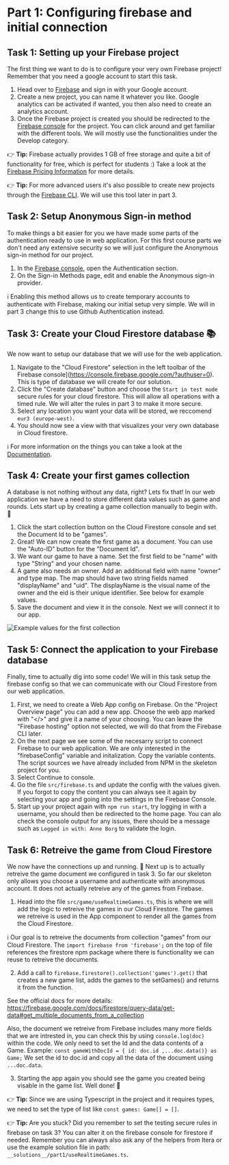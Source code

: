 # Part 1: Configuring firebase and initial connection

## Task 1: Setting up your Firebase project
The first thing we want to do is to configure your very own Firebase project! Remember that you need a google account to start this task. 

1. Head over to [Firebase](https://firebase.google.com/) and sign in with your Google account.
2. Create a new project, you can name it whatever you like. Google analytics can be activated if wanted, you then also need to create an analytics account. 
3. Once the Firebase project is created you should be redirected to the [Firebase console](https://console.firebase.google.com/?authuser=0) for the project. You can click around and get familiar with the different tools. We will mostly use the functionalities under the Develop category. 

👉 **Tip:** Firebase actually provides 1 GB of free storage and quite a bit of functionality for free, which is perfect for students :) Take a look at the [Firebase Pricing Information](https://firebase.google.com/pricing/) for more details.

👉 **Tip:** For more advanced users it's also possible to create new projects through the [Firebase CLI](https://firebase.google.com/docs/cli). We will use this tool later in part 3. 

## Task 2: Setup Anonymous Sign-in method
To make things a bit easier for you we have made some parts of the authentication ready to use in web application. For this first course parts we don't need any extensive security so we will just configure the Anonymous sign-in method for our project.

1. In the [Firebase console](https://console.firebase.google.com/?authuser=0), open the Authentication section.
2. On the Sign-in Methods page, edit and enable the Anonymous sign-in provider.

ℹ️  Enabling this method allows us to create temporary accounts to authenticate with Firebase, making our initial setup very simple. We will in part 3 change this to use Github Authentication instead. 

## Task 3: Create your Cloud Firestore database 📚
We now want to setup our database that we will use for the web application.

1. Navigate to the "Cloud Firestore" selection in the left toolbar of the Firebase console](https://console.firebase.google.com/?authuser=0). This is type of database we will create for our solution.
2. Click the "Create database" button and choose the `Start in test mode` secure rules for your cloud firestore. This will allow all operations with a timed rule. We will alter the rules in part 3 to make it more secure.
3. Select any location you want your data will be stored, we reccomend `eur3 (europe-west)`. 
3. You should now see a view with that visualizes your very own database in Cloud firestore. 

ℹ️  For more information on the things you can take a look at the [Documentation](https://firebase.google.com/docs/firestore/using-console).

## Task 4: Create your first games collection
A database is not nothing without any data, right? Lets fix that! In our web application we have a need to store different data values such as game and rounds. Lets start up by creating a game collection manually to begin with. 📔

1. Click the start collection button on the Cloud Firestore console and set the Document Id to be "games".
2. Great! We can now create the first game as a document. You can use the "Auto-ID" button for the "Document Id". 
3. We want our game to have a name. Set the first field to be "name" with type "String" and your chosen name. 
4. A game also needs an owner. Add an additional field with name "owner" and type map. The map should have two string fields named "displayName" and "uid". The displayName is the visual name of the owner and the eid is their unique identifier. See below for example values.
5. Save the document and view it in the console. Next we will connect it to our app. 

![Example values for the first collection](https://i.ibb.co/P9w3vxn/Screenshot-2020-10-09-at-13-35-22.png)

## Task 5: Connect the application to your Firebase database
Finally, time to actually dig into some code! We will in this task setup the firebase config so that we can communicate with our Cloud Firestore from our web application.

1. First, we need to create a Web App config on Firebase. On the "Project Overview page" you can add a new app. Choose the web app marked with "</>" and give it a name of your choosing. You can leave the "Firebase hosting" option not selected, we will do that from the Firebase CLI later. 
2. On the next page we see some of the necesarry script to connect Firebase to our web application. We are only interested in the "firebaseConfig" variable and initalization. Copy the variable contents. The script sources we have already included from NPM in the skeleton project for you. 
4. Select Continue to console. 
5. Go the file `src/firebase.ts` and update the config with the values given. If you forgot to copy the content you can always see it again by selecting your app and going into the settings in the Firebase Console. 
6. Start up your project again with `npm run start`, try logging in with a username, you should then be redirected to the home page. You can alo check the console output for any issues, there should be a message such as `Logged in with: Anne Borg` to validate the login.


## Task 6: Retreive the game from Cloud Firestore
We now have the connections up and running. 👊  Next up is to actually retreive the game document we configured in task 3. So far our skeleton only allows you choose a username and authenticate with anonymous account. It does not actually retreive any of the games from Firebase.

1. Head into the file `src/game/useRealtimeGames.ts`, this is where we will add the logic to retreive the games in our Cloud Firestore. The games we retreive is used in the App component to render all the games from the Cloud Firestore. 

ℹ️ Our goal is to retreive the documents from collection "games" from our Cloud Firestore. The `import firebase from 'firebase';` on the top of file references the firestore npm package where there is functionality we can reuse to retreive the documents. 

2. Add a call to `firebase.firestore().collection('games').get()` that creates a new game list, adds the games to the setGames() and returns it from the function. 

See the official docs for more details: https://firebase.google.com/docs/firestore/query-data/get-data#get_multiple_documents_from_a_collection 

Also, the document we retreive from Firebase includes many more fields that we are intrested in, you can check this by using `console.log(doc)` within the code. We only need to set the Id and the data contents of a Game. Example: `const gameWithDocId = { id: doc.id ,...doc.data()} as Game;` We set the id to doc.id and copy all the data of the document using `...doc.data`.

3. Starting the app again you should see the game you created being visable in the game list. Well done! 👏 

👉 **Tip:** Since we are using Typescript in the project and it requires types, we need to set the type of list like `const games: Game[] = []`.

👉 **Tip:**  Are you stuck? Did you remember to set the testing secure rules in firebase on task 3? You can alter it on the firebase console for firestore if needed. Remember you can always also ask any of the helpers from Itera or use the example solution file in path: `__solutions__/part1/useRealtimeGames.ts`.
